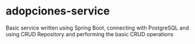 # adopciones-service

Basic service written using Spring Boot, connecting with PostgreSQL and using CRUD Repository and performing the basic CRUD operations
